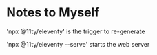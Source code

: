 # Notes to Myself

'npx @11ty/eleventy' is the trigger to re-generate

'npx @11ty/eleventy --serve' starts the web server
